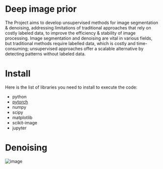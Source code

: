 # Deep image prior

The Project aims to develop unsupervised methods for image segmentation & denoising, addressing limitations of traditional approaches that rely on costly labeled data, to improve the efficiency & stability of image processing.
Image segmentation and denoising are vital in various fields, but traditional methods require labelled data, which is costly and time-consuming; unsupervised approaches offer a scalable alternative by detecting patterns without labeled data.

# Install

Here is the list of libraries you need to install to execute the code:
- python 
- [pytorch](http://pytorch.org/)
- numpy
- scipy
- matplotlib
- scikit-image
- jupyter


# Denoising

![image](https://github.com/user-attachments/assets/b36900fb-c5fd-447b-ab9e-02e95fc37a92)





